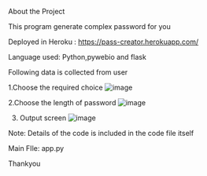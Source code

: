 About the Project 

This program generate complex password for you

Deployed in Heroku : https://pass-creator.herokuapp.com/

Language used: Python,pywebio and flask


Following data is collected from user

1.Choose the required choice
![image](https://user-images.githubusercontent.com/108337342/185207593-f3b2ffa7-68c3-4f53-8377-020e246af2f6.png)

2.Choose the length of password
![image](https://user-images.githubusercontent.com/108337342/185207675-b8a70d84-10ff-46f5-b5ee-258b0e40a756.png)

3. Output screen 
![image](https://user-images.githubusercontent.com/108337342/185207734-ad54f460-7be8-465d-a0c2-05b48b4d05e2.png)


Note: Details of the code is included in the code file itself

Main FIle: app.py


Thankyou

